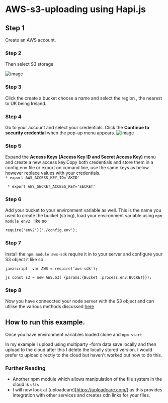 # AWS-s3-uploading using Hapi.js

## Step 1
Create an AWS account.

### Step 2
Then select S3 storage 

![image](https://cloud.githubusercontent.com/assets/11330267/13875960/d939ef94-ecf8-11e5-986e-1cba2c82cad0.png)

### Step 3 
Click the create a bucket choose a name and select the region , the nearest to UK being Ireland. 

### Step 4
Go to your account and select your credentials. Click the **Continue to security credential** when the pop-up menu appears. 
![image](https://cloud.githubusercontent.com/assets/11330267/13876032/52415274-ecf9-11e5-9346-ba775007d854.png)

### Step 5
Expand the **Access Keys (Access Key ID and Secret Access Key)** menu and create a new access key.Copy both credentials and store them in a config.env file or export on comand line, use the same keys as below however replace values with your credentials.  
 ```* export AWS_ACCESS_KEY_ID='AKID' ```
 
 ``` * export AWS_SECRET_ACCESS_KEY='SECRET'```
### Step 6
Add your bucket to your environment variable as well. This is the name you used to create the bucket (string), load your environment variable using ``npm module env2 `` like so 

``` require('env2')('./config.env'); ```

### Step 7
Install the ```npm module aws-sdk``` require it in to your server and configure your S3 object it like so : 

```javascript  var AWS = require('aws-sdk'); ```

```js const s3 = new AWS.S3( {params:{Bucket :process.env.BUCKET}}); ```

### Step 8 
Now you have conneccted your node server with the S3 object and can utilise the various methods discussed [here](http://docs.aws.amazon.com/AWSJavaScriptSDK/guide/node-examples.html)

## How to run this example. 
 Once you have environment variables loaded clone and ```npm start ```
 
 In my example I upload using multiparty -form data save locally and then upload to the cloud after this I delete the locally stored version. I would prefer to upload directly to the cloud but haven't worked out how to do this. 
 
### Further Reading
 
 - Another npm module which allows manipulation of the file system in the cloud is ``s3fs``
 - I will now look at (uploadcare)[https://uploadcare.com/] as this provides integration with other services and creates cdn links for your files. 
 
 



